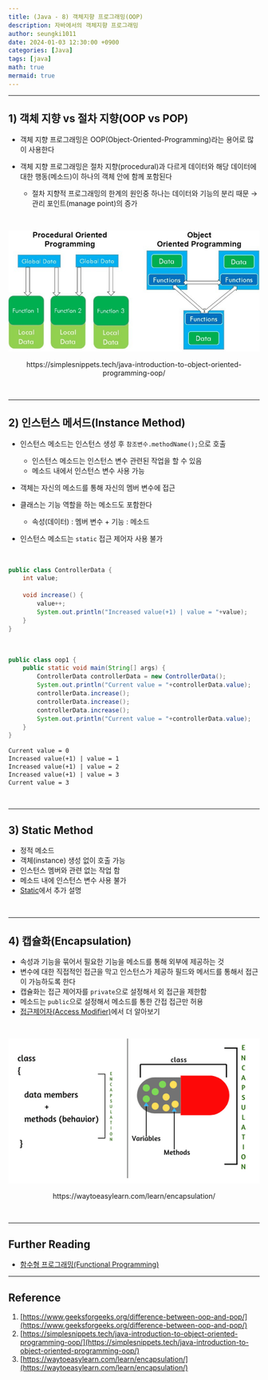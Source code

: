 ```yaml
---
title: (Java - 8) 객체지향 프로그래밍(OOP)
description: 자바에서의 객체지향 프로그래밍
author: seungki1011
date: 2024-01-03 12:30:00 +0900
categories: [Java]
tags: [java]
math: true
mermaid: true
---
```


---

## 1) 객체 지향 vs 절차 지향(OOP vs POP)

* 객체 지향 프로그래밍은 OOP(Object-Oriented-Programming)라는 용어로 많이 사용한다



* 객체 지향 프로그래밍은 절차 지향(procedural)과 다르게 데이터와 해당 데이터에 대한 행동(메소드)이 하나의 객체 안에 함께 포함된다
  * 절차 지향적 프로그래밍의 한계의 원인중 하나는 데이터와 기능의 분리 때문 → 관리 포인트(manage point)의 증가

<br>

![POP vs OOP](../post_images/2024-01-03-java-8-oop-intro/popvsoop.jpeg)

<p align='center'>https://simplesnippets.tech/java-introduction-to-object-oriented-programming-oop/</p>

<br>

---

## 2) 인스턴스 메서드(Instance Method)

* 인스턴스 메소드는 인스턴스 생성 후 ```참조변수.methodName();```으로 호출
  * 인스턴스 메소드는 인스턴스 변수 관련된 작업을 할 수 있음
  * 메소드 내에서 인스턴스 변수 사용 가능



* 객체는 자신의 메소드를 통해 자신의 멤버 변수에 접근



* 클래스는 기능 역할을 하는 메소드도 포함한다
  * 속성(데이터) : 멤버 변수 + 기능 : 메소드



* 인스턴스 메소드는 ```static``` 접근 제어자 사용 불가

<br>

```java
public class ControllerData {
    int value;

    void increase() {
        value++;
        System.out.println("Increased value(+1) | value = "+value);
    }
}
```

<br>

```java
public class oop1 {
    public static void main(String[] args) {
        ControllerData controllerData = new ControllerData();
        System.out.println("Current value = "+controllerData.value);
        controllerData.increase();
        controllerData.increase();
        controllerData.increase();
        System.out.println("Current value = "+controllerData.value);
    }
}
```

```
Current value = 0
Increased value(+1) | value = 1
Increased value(+1) | value = 2
Increased value(+1) | value = 3
Current value = 3
```

<br>

---

## 3) Static Method

* 정적 메소드
* 객체(instance) 생성 없이 호출 가능
* 인스턴스 멤버와 관련 없는 작업 함
* 메소드 내에 인스턴스 변수 사용 불가
* [Static](https://seungki1011.github.io/posts/java-12-static/#3-%EC%A0%95%EC%A0%81-%EB%A9%94%EC%84%9C%EB%93%9Cstatic-method)에서 추가 설명

<br>

---

## 4) 캡슐화(Encapsulation)

* 속성과 기능을 묶어서 필요한 기능을 메소드를 통해 외부에 제공하는 것
* 변수에 대한 직접적인 접근을 막고 인스턴스가 제공하 필드와 메서드를 통해서 접근이 가능하도록 한다
* 캡슐화는 접근 제어자를 ```private```으로 설정해서 외 접근을 제한함
* 메소드는 ```public```으로 설정해서 메소드를 통한 간접 접근만 허용
* [접근제어자(Access Modifier)](https://seungki1011.github.io/posts/java-11-access-modifier/#3-%EC%BA%A1%EC%8A%90%ED%99%94encapsulation)에서 더 알아보기

<br>

![encapsulation](../post_images/2024-01-03-java-8-oop-intro/encapsulation.png)

<p align='center'>https://waytoeasylearn.com/learn/encapsulation/</p>

<br>

---

## Further Reading

* [함수형 프로그래밍(Functional Programming)](https://www.geeksforgeeks.org/functional-programming-paradigm/)

---

## Reference

1. [https://www.geeksforgeeks.org/difference-between-oop-and-pop/](https://www.geeksforgeeks.org/difference-between-oop-and-pop/)
1. [https://simplesnippets.tech/java-introduction-to-object-oriented-programming-oop/](https://simplesnippets.tech/java-introduction-to-object-oriented-programming-oop/)
1. [https://waytoeasylearn.com/learn/encapsulation/](https://waytoeasylearn.com/learn/encapsulation/)


